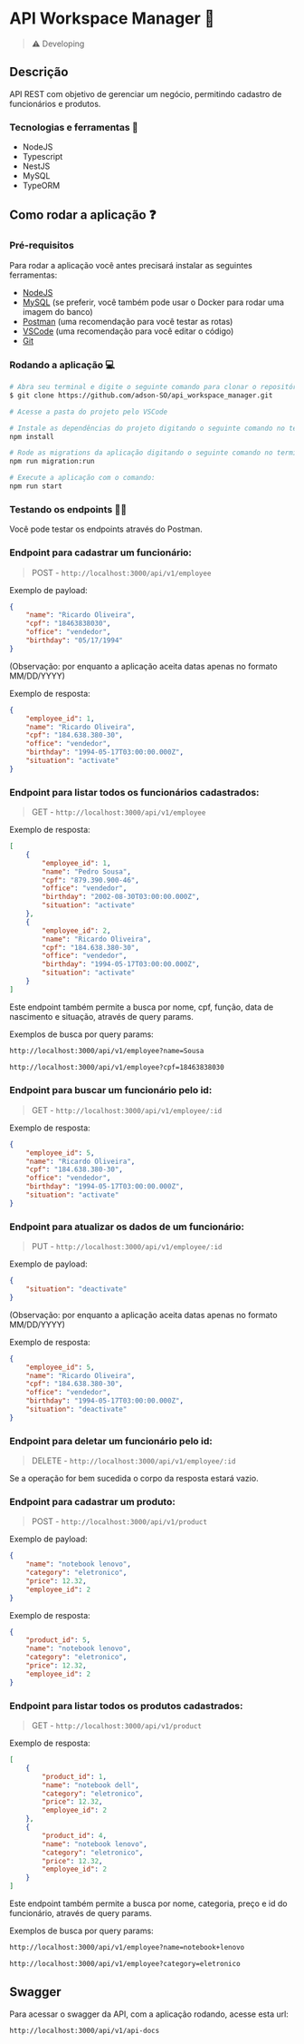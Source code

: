# API Workspace Manager 👔

> ⚠️ Developing

## Descrição

API REST com objetivo de gerenciar um negócio, permitindo cadastro de funcionários e produtos.

### Tecnologias e ferramentas 🧰

- NodeJS
- Typescript
- NestJS
- MySQL
- TypeORM

## Como rodar a aplicação ❓

### Pré-requisitos

Para rodar a aplicação você antes precisará instalar as seguintes ferramentas:

- [NodeJS](https://nodejs.org/en/)
- [MySQL](https://www.mysql.com/downloads/) (se preferir, você também pode usar o Docker para rodar uma imagem do banco)
- [Postman](https://www.postman.com) (uma recomendação para você testar as rotas)
- [VSCode](https://code.visualstudio.com/) (uma recomendação para você editar o código)
- [Git](https://git-scm.com/)

### Rodando a aplicação 💻

```bash
# Abra seu terminal e digite o seguinte comando para clonar o repositório:
$ git clone https://github.com/adson-SO/api_workspace_manager.git

# Acesse a pasta do projeto pelo VSCode

# Instale as dependências do projeto digitando o seguinte comando no terminal:
npm install

# Rode as migrations da aplicação digitando o seguinte comando no terminal:
npm run migration:run

# Execute a aplicação com o comando: 
npm run start
```

### Testando os endpoints 👨‍💻

Você pode testar os endpoints através do Postman.

### Endpoint para cadastrar um funcionário:
> POST - `http://localhost:3000/api/v1/employee`

Exemplo de payload:

```json
{
    "name": "Ricardo Oliveira",
    "cpf": "18463838030",
    "office": "vendedor",
    "birthday": "05/17/1994"
}
```
(Observação: por enquanto a aplicação aceita datas apenas no formato MM/DD/YYYY)

Exemplo de resposta:

```json
{
    "employee_id": 1,
    "name": "Ricardo Oliveira",
    "cpf": "184.638.380-30",
    "office": "vendedor",
    "birthday": "1994-05-17T03:00:00.000Z",
    "situation": "activate"
}
```

### Endpoint para listar todos os funcionários cadastrados:
> GET - `http://localhost:3000/api/v1/employee`

Exemplo de resposta:

```json
[
    {
        "employee_id": 1,
        "name": "Pedro Sousa",
        "cpf": "879.390.900-46",
        "office": "vendedor",
        "birthday": "2002-08-30T03:00:00.000Z",
        "situation": "activate"
    },
    {
        "employee_id": 2,
        "name": "Ricardo Oliveira",
        "cpf": "184.638.380-30",
        "office": "vendedor",
        "birthday": "1994-05-17T03:00:00.000Z",
        "situation": "activate"
    }
]
```

Este endpoint também permite a busca por nome, cpf, função, data de nascimento e situação, através de query params. 

Exemplos de busca por query params:

```bash
http://localhost:3000/api/v1/employee?name=Sousa

http://localhost:3000/api/v1/employee?cpf=18463838030
```

### Endpoint para buscar um funcionário pelo id:
> GET - `http://localhost:3000/api/v1/employee/:id`

Exemplo de resposta:

```json
{
    "employee_id": 5,
    "name": "Ricardo Oliveira",
    "cpf": "184.638.380-30",
    "office": "vendedor",
    "birthday": "1994-05-17T03:00:00.000Z",
    "situation": "activate"
}
```

### Endpoint para atualizar os dados de um funcionário:
> PUT - `http://localhost:3000/api/v1/employee/:id`

Exemplo de payload:

```json
{
    "situation": "deactivate"
}
```
(Observação: por enquanto a aplicação aceita datas apenas no formato MM/DD/YYYY)

Exemplo de resposta:

```json
{
    "employee_id": 5,
    "name": "Ricardo Oliveira",
    "cpf": "184.638.380-30",
    "office": "vendedor",
    "birthday": "1994-05-17T03:00:00.000Z",
    "situation": "deactivate"
}
```

### Endpoint para deletar um funcionário pelo id:
> DELETE - `http://localhost:3000/api/v1/employee/:id`

Se a operação for bem sucedida o corpo da resposta estará vazio.

### Endpoint para cadastrar um produto:
> POST - `http://localhost:3000/api/v1/product`

Exemplo de payload:

```json
{
    "name": "notebook lenovo",
    "category": "eletronico",
    "price": 12.32,
    "employee_id": 2
}
```

Exemplo de resposta:

```json
{
    "product_id": 5,
    "name": "notebook lenovo",
    "category": "eletronico",
    "price": 12.32,
    "employee_id": 2
}
```

### Endpoint para listar todos os produtos cadastrados:
> GET - `http://localhost:3000/api/v1/product`

Exemplo de resposta:

```json
[
    {
        "product_id": 1,
        "name": "notebook dell",
        "category": "eletronico",
        "price": 12.32,
        "employee_id": 2
    },
    {
        "product_id": 4,
        "name": "notebook lenovo",
        "category": "eletronico",
        "price": 12.32,
        "employee_id": 2
    }
]
```

Este endpoint também permite a busca por nome, categoria, preço e id do funcionário, através de query params. 

Exemplos de busca por query params:

```bash
http://localhost:3000/api/v1/employee?name=notebook+lenovo

http://localhost:3000/api/v1/employee?category=eletronico
```

## Swagger

Para acessar o swagger da API, com a aplicação rodando, acesse esta url:
```
http://localhost:3000/api/v1/api-docs
```
